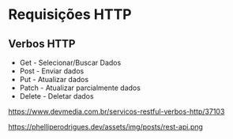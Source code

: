 # Requisições HTTP

## Verbos HTTP

- Get - Selecionar/Buscar Dados
- Post - Enviar dados
- Put - Atualizar dados
- Patch - Atualizar parcialmente dados
- Delete - Deletar dados

https://www.devmedia.com.br/servicos-restful-verbos-http/37103

https://phelliperodrigues.dev/assets/img/posts/rest-api.png
